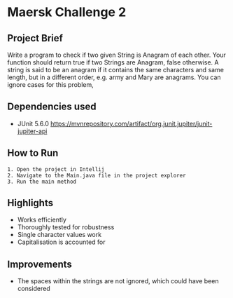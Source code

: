 # Maersk Challenge 2


## Project Brief
Write a program to check if two given String is Anagram of each other. Your function should return true if two Strings are Anagram, false otherwise. A string is said to be an anagram if it contains the same characters and same length, but in a different order, e.g. army and Mary are anagrams. You can ignore cases for this problem,
                                     
## Dependencies used
* JUnit 5.6.0 https://mvnrepository.com/artifact/org.junit.jupiter/junit-jupiter-api
 
## How to Run
    1. Open the project in Intellij
    2. Navigate to the Main.java file in the project explorer
    3. Run the main method

## Highlights
- Works efficiently
- Thoroughly tested for robustness
- Single character values work
- Capitalisation is accounted for

## Improvements
- The spaces within the strings are not ignored, which could have been considered

